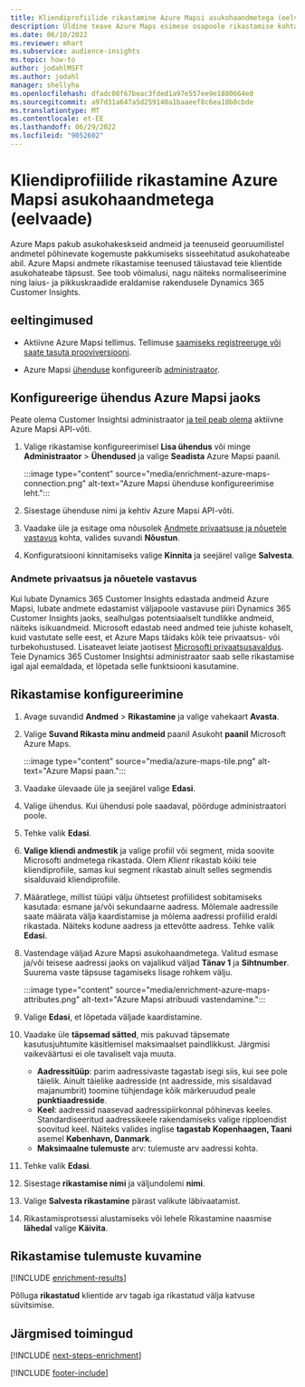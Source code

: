 ```yaml
---
title: Kliendiprofiilide rikastamine Azure Mapsi asukohaandmetega (eelvaade)
description: Üldine teave Azure Maps esimese osapoole rikastamise kohta.
ms.date: 06/10/2022
ms.reviewer: mhart
ms.subservice: audience-insights
ms.topic: how-to
author: jodahlMSFT
ms.author: jodahl
manager: shellyha
ms.openlocfilehash: dfadc08f67beac3fded1a97e557ee9e1880664e0
ms.sourcegitcommit: a97d31a647a5d259140a1baaeef8c6ea10b8cbde
ms.translationtype: MT
ms.contentlocale: et-EE
ms.lasthandoff: 06/29/2022
ms.locfileid: "9052602"
---
```

# <a name="enrich-customer-profiles-with-location-data-from-azure-maps-preview"></a>Kliendiprofiilide rikastamine Azure Mapsi asukohaandmetega (eelvaade)

Azure Maps pakub asukohakeskseid andmeid ja teenuseid georuumilistel andmetel põhinevate kogemuste pakkumiseks sisseehitatud asukohateabe abil. Azure Mapsi andmete rikastamise teenused täiustavad teie klientide asukohateabe täpsust. See toob võimalusi, nagu näiteks normaliseerimine ning laius- ja pikkuskraadide eraldamise rakendusele Dynamics 365 Customer Insights.

## <a name="prerequisites"></a>eeltingimused

- Aktiivne Azure Mapsi tellimus. Tellimuse [saamiseks registreeruge või saate tasuta prooviversiooni](https://azure.microsoft.com/services/azure-maps/).

- Azure Mapsi [ühenduse](connections.md) konfigureerib [administraator](#configure-the-connection-for-azure-maps).

## <a name="configure-the-connection-for-azure-maps"></a>Konfigureerige ühendus Azure Mapsi jaoks

Peate olema Customer Insightsi administraator [ja teil peab olema](permissions.md#admin) aktiivne Azure Mapsi API-võti.

1. Valige rikastamise konfigureerimisel **Lisa ühendus** või minge **Administraator** > **Ühendused** ja valige **Seadista** Azure Mapsi paanil.

   :::image type="content" source="media/enrichment-azure-maps-connection.png" alt-text="Azure Mapsi ühenduse konfigureerimise leht.":::

1. Sisestage ühenduse nimi ja kehtiv Azure Mapsi API-võti.

1. Vaadake üle ja esitage oma nõusolek [Andmete privaatsuse ja nõuetele vastavus](#data-privacy-and-compliance) kohta, valides suvandi **Nõustun**.

1. Konfiguratsiooni kinnitamiseks valige **Kinnita** ja seejärel valige **Salvesta**.

### <a name="data-privacy-and-compliance"></a>Andmete privaatsus ja nõuetele vastavus

Kui lubate Dynamics 365 Customer Insights edastada andmeid Azure Mapsi, lubate andmete edastamist väljapoole vastavuse piiri Dynamics 365 Customer Insights jaoks, sealhulgas potentsiaalselt tundlikke andmeid, näiteks isikuandmeid. Microsoft edastab need andmed teie juhiste kohaselt, kuid vastutate selle eest, et Azure Maps täidaks kõik teie privaatsus- või turbekohustused. Lisateavet leiate jaotisest [Microsofti privaatsusavaldus](https://go.microsoft.com/fwlink/?linkid=396732).
Teie Dynamics 365 Customer Insightsi administraator saab selle rikastamise igal ajal eemaldada, et lõpetada selle funktsiooni kasutamine.

## <a name="configure-the-enrichment"></a>Rikastamise konfigureerimine

1. Avage suvandid **Andmed** > **Rikastamine** ja valige vahekaart **Avasta**.

1. Valige **Suvand Rikasta minu andmeid** paanil Asukoht **paanil** Microsoft Azure Maps.

   :::image type="content" source="media/azure-maps-tile.png" alt-text="Azure Mapsi paan.":::

1. Vaadake ülevaade üle ja seejärel valige **Edasi**.

1. Valige ühendus. Kui ühendusi pole saadaval, pöörduge administraatori poole.

1. Tehke valik **Edasi**.

1. **Valige kliendi andmestik** ja valige profiil või segment, mida soovite Microsofti andmetega rikastada. Olem *Klient* rikastab kõiki teie kliendiprofiile, samas kui segment rikastab ainult selles segmendis sisalduvaid kliendiprofiile.

1. Määratlege, millist tüüpi välju ühtsetest profiilidest sobitamiseks kasutada: esmane ja/või sekundaarne aadress. Mõlemale aadressile saate määrata välja kaardistamise ja mõlema aadressi profiilid eraldi rikastada. Näiteks kodune aadress ja ettevõtte aadress. Tehke valik **Edasi**.

1. Vastendage väljad Azure Mapsi asukohaandmetega. Valitud esmase ja/või teisese aadressi jaoks on vajalikud väljad **Tänav 1** ja **Sihtnumber**. Suurema vaste täpsuse tagamiseks lisage rohkem välju.

   :::image type="content" source="media/enrichment-azure-maps-attributes.png" alt-text="Azure Mapsi atribuudi vastendamine.":::

1. Valige **Edasi**, et lõpetada väljade kaardistamine.

1. Vaadake üle **täpsemad sätted**, mis pakuvad täpsemate kasutusjuhtumite käsitlemisel maksimaalset paindlikkust. Järgmisi vaikeväärtusi ei ole tavaliselt vaja muuta.

   - **Aadressitüüp**: parim aadressivaste tagastab isegi siis, kui see pole täielik. Ainult täielike aadresside (nt aadresside, mis sisaldavad majanumbrit) toomine tühjendage kõik märkeruudud peale **punktiaadresside**.
   - **Keel**: aadressid naasevad aadressipiirkonnal põhinevas keeles. Standardiseeritud aadressikeele rakendamiseks valige ripploendist soovitud keel. Näiteks valides inglise **tagastab** **Kopenhaagen, Taani** asemel **København, Danmark**.
   - **Maksimaalne tulemuste** arv: tulemuste arv aadressi kohta.

1. Tehke valik **Edasi**.

1. Sisestage **rikastamise nimi** ja väljundolemi **nimi**.

1. Valige **Salvesta rikastamine** pärast valikute läbivaatamist.

1. Rikastamisprotsessi alustamiseks või lehele Rikastamine naasmise **lähedal** valige **Käivita**.

## <a name="view-enrichment-results"></a>Rikastamise tulemuste kuvamine

[!INCLUDE [enrichment-results](includes/enrichment-results.md)]

Põlluga **rikastatud** klientide arv tagab iga rikastatud välja katvuse süvitsimise.

## <a name="next-steps"></a>Järgmised toimingud

[!INCLUDE [next-steps-enrichment](includes/next-steps-enrichment.md)]

[!INCLUDE [footer-include](includes/footer-banner.md)]
